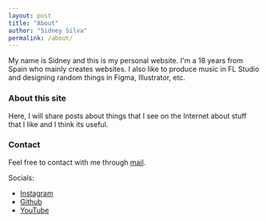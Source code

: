 ```yaml
---
layout: post
title: "About"
author: "Sidney Silva"
permalink: /about/
---
```


My name is Sidney and this is my personal website. I'm a 18 years from Spain who mainly creates websites. I also like to produce music in FL Studio and designing random things in Figma, Illustrator, etc.

### About this site
Here, I will share posts about things that I see on the Internet about stuff that I like and I think its useful.

### Contact
Feel free to contact with me through <a href="mailto:silvasidney721@gmail.com">mail</a>.

Socials:

- [Instagram](https://instagram.com/sidney_sbo?igshid=ZGUzMzM3NWJiOQ==)
- [Github](https://github.com/sxdny)
- [YouTube](https://www.youtube.com/@sidney_sbo)
